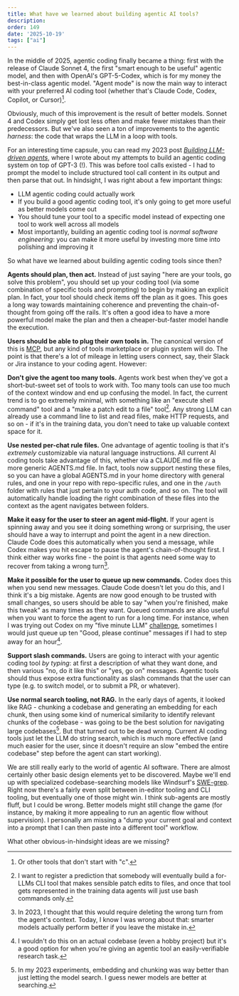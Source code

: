 ```yaml
---
title: What have we learned about building agentic AI tools?
description: 
order: 149
date: '2025-10-19'
tags: ["ai"]
---
```


In the middle of 2025, agentic coding finally became a thing: first with the release of Claude Sonnet 4, the first "smart enough to be useful" agentic model, and then with OpenAI's GPT-5-Codex, which is for my money the best-in-class agentic model. "Agent mode" is now the main way to interact with your preferred AI coding tool (whether that's Claude Code, Codex, Copilot, or Cursor)[^1].

Obviously, much of this improvement is the result of better models. Sonnet 4 and Codex simply get lost less often and make fewer mistakes than their predecessors. But we've also seen a ton of improvements to the agentic _harness_: the code that wraps the LLM in a loop with tools.

For an interesting time capsule, you can read my 2023 post [_Building LLM-driven agents_](/llm-driven-agents), where I wrote about my attempts to build an agentic coding system on top of GPT-3 (!). This was before tool calls existed - I had to prompt the model to include structured tool call content in its output and then parse that out. In hindsight, I was right about a few important things:

- LLM agentic coding could actually work
- If you build a good agentic coding tool, it's only going to get more useful as better models come out
- You should tune your tool to a specific model instead of expecting one tool to work well across all models
- Most importantly, building an agentic coding tool is _normal software engineering_: you can make it more useful by investing more time into polishing and improving it

So what have we learned about building agentic coding tools since then?

**Agents should plan, then act.** Instead of just saying "here are your tools, go solve this problem", you should set up your coding tool (via some combination of specific tools and prompting) to begin by making an explicit plan. In fact, your tool should check items off the plan as it goes. This goes a long way towards maintaining coherence and preventing the chain-of-thought from going off the rails. It's often a good idea to have a more powerful model make the plan and then a cheaper-but-faster model handle the execution.

**Users should be able to plug their own tools in.** The canonical version of this is [MCP](/model-context-protocol), but any kind of tools marketplace or plugin system will do. The point is that there's a lot of mileage in letting users connect, say, their Slack or Jira instance to your coding agent. However:

**Don't give the agent too many tools.** Agents work best when they've got a short-but-sweet set of tools to work with. Too many tools can use too much of the context window and end up confusing the model. In fact, the current trend is to go extremely minimal, with something like an "execute shell command" tool and a "make a patch edit to a file" tool[^2]. Any strong LLM can already use a command line to list and read files, make HTTP requests, and so on - if it's in the training data, you don't need to take up valuable context space for it.

**Use nested per-chat rule files.** One advantage of agentic tooling is that it's _extremely_ customizable via natural language instructions. All current AI coding tools take advantage of this, whether via a CLAUDE.md file or a more generic AGENTS.md file. In fact, tools now support nesting these files, so you can have a global AGENTS.md in your home directory with general rules, and one in your repo with repo-specific rules, and one in the `/auth` folder with rules that just pertain to your auth code, and so on. The tool will automatically handle loading the right combination of these files into the context as the agent navigates between folders.

**Make it easy for the user to steer an agent mid-flight.** If your agent is spinning away and you see it doing something wrong or surprising, the user should have a way to interrupt and point the agent in a new direction. Claude Code does this automatically when you send a message, while Codex makes you hit escape to pause the agent's chain-of-thought first. I think either way works fine - the point is that agents need some way to recover from taking a wrong turn[^3].

**Make it possible for the user to queue up new commands.** Codex does this when you send new messages. Claude Code doesn't let you do this, and I think it's a big mistake. Agents are now good enough to be trusted with small changes, so users should be able to say "when you're finished, make this tweak" as many times as they want. Queued commands are also useful when you want to force the agent to run for a long time. For instance, when I was trying out Codex on my "five minute LLM" [challenge](/ai-research-with-codex), sometimes I would just queue up ten "Good, please continue" messages if I had to step away for an hour[^4].

**Support slash commands.** Users are going to interact with your agentic coding tool _by typing_: at first a description of what they want done, and then various "no, do it like this" or "yes, go on" messages. Agentic tools should thus expose extra functionality as slash commands that the user can type (e.g. to switch model, or to submit a PR, or whatever).

**Use normal search tooling, not RAG.** In the early days of agents, it looked like RAG - chunking a codebase and generating an embedding for each chunk, then using some kind of numerical similarity to identify relevant chunks of the codebase - was going to be the best solution for navigating large codebases[^5]. But that turned out to be dead wrong. Current AI coding tools just let the LLM do string search, which is much more effective (and much easier for the user, since it doesn't require an slow "embed the entire codebase" step before the agent can start working).

We are still really early to the world of agentic AI software. There are almost certainly other basic design elements yet to be discovered. Maybe we'll end up with specialized codebase-searching models like Windsurf's [SWE-grep](https://cognition.ai/blog/swe-grep). Right now there's a fairly even split between in-editor tooling and CLI tooling, but eventually one of those might win. I think sub-agents are mostly fluff, but I could be wrong. Better models might still change the game (for instance, by making it more appealing to run an agentic flow without supervision). I personally am missing a "dump your current goal and context into a prompt that I can then paste into a different tool" workflow.

What other obvious-in-hindsight ideas are we missing?

[^1]: Or other tools that don't start with "c".

[^2]: I want to register a prediction that somebody will eventually build a for-LLMs CLI tool that makes sensible patch edits to files, and once that tool gets represented in the training data agents will just use bash commands only.

[^3]: In 2023, I thought that this would require deleting the wrong turn from the agent's context. Today, I know I was wrong about that: smarter models actually perform better if you leave the mistake in.

[^4]: I wouldn't do this on an actual codebase (even a hobby project) but it's a good option for when you're giving an agentic tool an easily-verifiable research task.

[^5]: In my 2023 experiments, embedding and chunking was way better than just letting the model search. I guess newer models are better at searching.